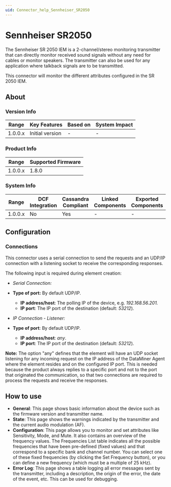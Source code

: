```yaml
---
uid: Connector_help_Sennheiser_SR2050
---
```


# Sennheiser SR2050

The Sennheiser SR 2050 IEM is a 2-channel/stereo monitoring transmitter that can directly monitor received sound signals without any need for cables or monitor speakers. The transmitter can also be used for any application where talkback signals are to be transmitted.

This connector will monitor the different attributes configured in the SR 2050 IEM.

## About

### Version Info

| **Range** | **Key Features** | **Based on** | **System Impact** |
|-----------|------------------|--------------|-------------------|
| 1.0.0.x   | Initial version  | \-           | \-                |

### Product Info

| Range     | Supported Firmware     |
|-----------|------------------------|
| 1.0.0.x   | 1.8.0                  |

### System Info

| Range     | DCF Integration     | Cassandra Compliant     | Linked Components     | Exported Components     |
|-----------|---------------------|-------------------------|-----------------------|-------------------------|
| 1.0.0.x   | No                  | Yes                     | \-                    | \-                      |

## Configuration

### Connections

This connector uses a serial connection to send the requests and an UDP/IP connection with a listening socket to receive the corresponding responses.

The following input is required during element creation:

- *Serial Connection:*

- **Type of port:** By default UDP/IP.
  - **IP address/host**: The polling IP of the device, e.g. *192.168.56.201.*
  - **IP port**: The IP port of the destination (default: *53212*).

- *IP Connection - Listener:*

- **Type of port**: By default UDP/IP.
  - **IP address/host**: *any*.
  - **IP port**: The IP port of the destination (default: *53212*).

**Note:** The option "any" defines that the element will have an UDP socket listening for any incoming request on the IP address of the DataMiner Agent where the element resides and on the configured IP port.
This is needed because the product always replies to a specific port and not to the port that originated the communication, so that two connections are required to process the requests and receive the responses.

## How to use

- **General**: This page shows basic information about the device such as the firmware version and transmitter name.
- **State**: This page shows the warnings indicated by the transmitter and the current audio modulation (AF).
- **Configuration**: This page allows you to monitor and set attributes like Sensitivity, Mode, and Mute. It also contains an overview of the frequency values. The Frequencies List table indicates all the possible frequencies that have been pre-defined (fixed values) and that correspond to a specific bank and channel number. You can select one of these fixed frequencies (by clicking the Set Frequency button), or you can define a new frequency (which must be a multiple of 25 kHz).
- **Error Log**: This page shows a table logging all error messages sent by the transmitter, including a description, the origin of the error, the date of the event, etc. This can be used for debugging.
